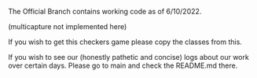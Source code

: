 The Official Branch contains working code as of 6/10/2022.

(multicapture not implemented here)

If you wish to get this checkers game please copy the classes from this.

If you wish to see our (honestly pathetic and concise) logs about our work over certain days. Please go to main and check the README.md there.

